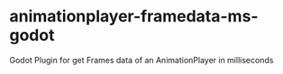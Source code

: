 # animationplayer-framedata-ms-godot
Godot Plugin for get Frames data of an AnimationPlayer in milliseconds
